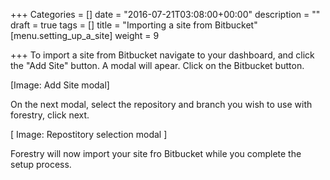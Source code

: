 +++
Categories = []
date = "2016-07-21T03:08:00+00:00"
description = ""
draft = true
tags = []
title = "Importing a site from Bitbucket"
[menu.setting_up_a_site]
weight = 9

+++
To import a site from Bitbucket navigate to your dashboard, and click the "Add Site" button. A modal will apear. Click on the Bitbucket button.

[Image: Add Site modal]

On the next modal, select the repository and branch you wish to use with forestry, click next. 

[ Image: Repostitory selection modal ]

Forestry will now import your site fro Bitbucket while you complete the setup process.